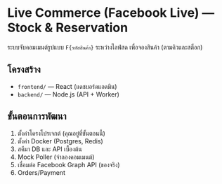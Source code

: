 # Live Commerce (Facebook Live) — Stock & Reservation

ระบบจับคอมเมนต์รูปแบบ `F{รหัสสินค้า}` ระหว่างไลฟ์สด เพื่อจองสินค้า (ตามคิวและสต็อก)

## โครงสร้าง
- `frontend/` — React (แดชบอร์ดแอดมิน)
- `backend/` — Node.js (API + Worker)

## ขั้นตอนการพัฒนา
1) ตั้งค่าโครงโปรเจกต์ (คุณอยู่ที่ขั้นตอนนี้)
2) ตั้งค่า Docker (Postgres, Redis)
3) สคีมา DB และ API เบื้องต้น
4) Mock Poller (จำลองคอมเมนต์)
5) เชื่อมต่อ Facebook Graph API (ของจริง)
6) Orders/Payment
